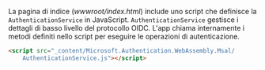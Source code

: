 La pagina di indice (*wwwroot/index.html*) include uno script che definisce la `AuthenticationService` in JavaScript. `AuthenticationService` gestisce i dettagli di basso livello del protocollo OIDC. L'app chiama internamente i metodi definiti nello script per eseguire le operazioni di autenticazione.

```html
<script src="_content/Microsoft.Authentication.WebAssembly.Msal/
    AuthenticationService.js"></script>
```
